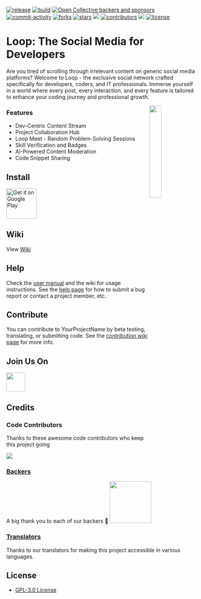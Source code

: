 <p align="center">
<img alt="" src="https://firebasestorage.googleapis.com/v0/b/aicte2-2a28b.appspot.com/o/FDyUvk90yNY2_1024_500.png?alt=media&token=fbaa2ee7-411f-4ca6-9696-45af864236a6"/>
</p>

<a href="https://github.com/GajananPalepwad/Loop/release"><img src="https://img.shields.io/github/v/release/GajananPalepwad/Loop" alt="release"/></a>
<a href="https://github.com/GajananPalepwad/Loop/actions"><img src="https://img.shields.io/github/checks-status/GajananPalepwad/Loop/main?label=build" alt="build"/></a>
<a href="https://opencollective.com/Loop"><img src="https://img.shields.io/opencollective/all/Loop" alt="Open Collective backers and sponsors"/></a>
<a href="https://github.com/GajananPalepwad/Loop/issues"><img src="https://img.shields.io/github/commit-activity/m/GajananPalepwad/Loop" alt="commit-activity"/></a>
<a href="https://github.com/GajananPalepwad/Loop/network/members"><img src="https://img.shields.io/github/forks/GajananPalepwad/Loop" alt="forks"/></a>
<a href="https://github.com/GajananPalepwad/Loop/stargazers"><img src="https://img.shields.io/github/stars/GajananPalepwad/Loop" alt="stars"/></a>
<a href="https://crowdin.com/project/Loop"><img src="https://badges.crowdin.net/Loop/localized.svg"></img></a>
<a href="https://github.com/GajananPalepwad/Loop/graphs/contributors"><img src="https://img.shields.io/github/contributors/GajananPalepwad/Loop" alt="contributors"/></a>
<a href="https://discord.gg/9ryQcpKv"><img src="https://img.shields.io/discord/1269975536189571173/1269975536189571176"></img></a>
<a href="https://github.com/GajananPalepwad/Loop/blob/main/LICENSE"><img src="https://img.shields.io/github/license/GajananPalepwad/Loop" alt="license"/></a>

# Loop: The Social Media for Developers
Are you tired of scrolling through irrelevant content on generic social media platforms? Welcome to Loop - the exclusive social network crafted specifically for developers, coders, and IT professionals. Immerse yourself in a world where every post, every interaction, and every feature is tailored to enhance your coding journey and professional growth.

<img src="https://firebasestorage.googleapis.com/v0/b/aicte2-2a28b.appspot.com/o/app_logo%20(1).png?alt=media&token=dcb44397-327e-48be-ab8e-e03f4c30f7a2" align="right" width="25%" height="25%"></img>

### Features

- Dev-Centric Content Stream
- Project Collaboration Hub
- Loop Meet - Random Problem-Solving Sessions
- Skill Verification and Badges
- AI-Powered Content Moderation
- Code Snippet Sharing

Install
---------
<div style="display:flex;">

<a href="https://play.google.com/store/apps/details?id=com.yourproject&utm_source=global_co&utm_medium=prtnr&utm_content=Mar2515&utm_campaign=PartBadge&pcampaignid=MKT-Other-global-all-co-prtnr-py-PartBadge-Mar2515-1">
    <img alt="Get it on Google Play" height="80"
        src="https://freelogopng.com/images/all_img/1664287128google-play-store-logo-png.png" /></a>

<!--

<a href="https://f-droid.org/repository/browse/?fdid=com.yourproject">
    <img alt="Get it on F-Droid" height="80"
        src="docs/graphics/logos/f-droid-badge.png"></a>

<a href="http://www.amazon.com/gp/product/B004L1G7T2/ref=mas_pm_yourproject">
    <img alt="Get it on Amazon app store" height="80"
        src="docs/graphics/logos/amazon-badge.png"/></a>
        
        -->

</div>

Wiki
----
View [Wiki](https://github.com/GajananPalepwad/Loop/wiki)

Help
----
Check the [user manual](https://yourproject.org/docs/manual.html) and the wiki for usage instructions. See the [help page](https://yourproject.org/docs/help.html) for how to submit a bug report or contact a project member, etc.

Contribute
----------
You can contribute to YourProjectName by beta testing, translating, or submitting code. 
See the [contribution wiki page](https://github.com/GajananPalepwad/Loop/wiki/Contributing) for more info.

Join Us On
----------

<a href="https://discord.gg/1269975536189571173/1269975536189571176"><img src="https://uxwing.com/wp-content/themes/uxwing/download/brands-and-social-media/discord-round-color-icon.png" height="50px"/></a>

## Credits

### Code Contributors

Thanks to these awesome code contributors who keep this project going

<a href="https://github.com/GajananPalepwad/Loop/graphs/contributors"><img src="https://opencollective.com/LoopApp/contributors.svg?width=890&button=false" /></a>


### [Backers](https://opencollective.com/Loop#backer)

A big thank you to each of our backers 🙏
<a href="https://opencollective.com/LoopApp#backers" target="_blank"><img width=110 src="https://opencollective.com/LoopApp/backers/badge.svg?"></a>

### [Translators](https://crowdin.com/project/yourproject/activity-stream)

Thanks to our translators for making this project accessible in various languages.

License
-------
* [GPL-3.0 License](https://github.com/GajananPalepwad/Loop?tab=GPL-3.0-1-ov-file)
